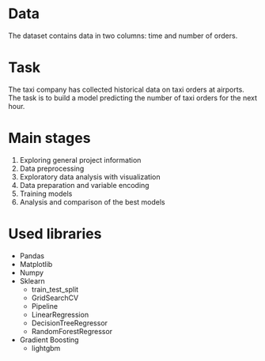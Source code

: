 # Data

The dataset contains data in two columns: time and number of orders.

# Task

The taxi company has collected historical data on taxi orders at airports. The task is to build a model predicting the number of taxi orders for the next hour.

# Main stages

1. Exploring general project information
2. Data preprocessing
3. Exploratory data analysis with visualization
4. Data preparation and variable encoding
5. Training models
6. Analysis and comparison of the best models

# Used libraries

- Pandas
- Matplotlib
- Numpy
- Sklearn
  - train_test_split
  - GridSearchCV
  - Pipeline
  - LinearRegression
  - DecisionTreeRegressor
  - RandomForestRegressor
- Gradient Boosting
  - lightgbm

